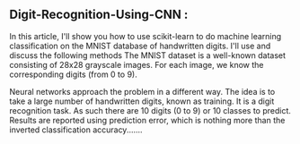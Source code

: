 ## Digit-Recognition-Using-CNN : 

In this article, I'll show you how to use scikit-learn to do machine learning classification on the MNIST database of handwritten digits. I'll use and discuss the following methods
The MNIST dataset is a well-known dataset consisting of 28x28 grayscale images. For each image, we know the corresponding digits (from 0 to 9).

Neural networks approach the problem in a different way. The idea is to take a large number of handwritten digits, known as training.
It is a digit recognition task. As such there are 10 digits (0 to 9) or 10 classes to predict. Results are reported using prediction error, which is nothing more than the inverted classification accuracy.......

